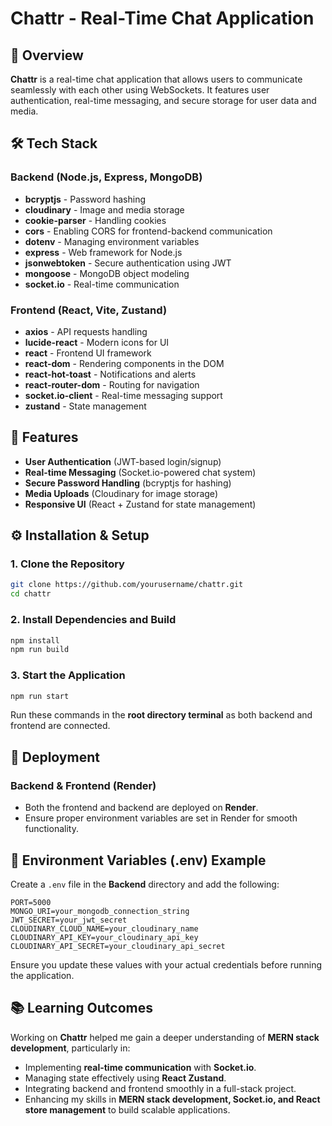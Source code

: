 # Chattr - Real-Time Chat Application

## 🚀 Overview
**Chattr** is a real-time chat application that allows users to communicate seamlessly with each other using WebSockets. It features user authentication, real-time messaging, and secure storage for user data and media.

## 🛠️ Tech Stack

### **Backend** (Node.js, Express, MongoDB)
- **bcryptjs** - Password hashing
- **cloudinary** - Image and media storage
- **cookie-parser** - Handling cookies
- **cors** - Enabling CORS for frontend-backend communication
- **dotenv** - Managing environment variables
- **express** - Web framework for Node.js
- **jsonwebtoken** - Secure authentication using JWT
- **mongoose** - MongoDB object modeling
- **socket.io** - Real-time communication

### **Frontend** (React, Vite, Zustand)
- **axios** - API requests handling
- **lucide-react** - Modern icons for UI
- **react** - Frontend UI framework
- **react-dom** - Rendering components in the DOM
- **react-hot-toast** - Notifications and alerts
- **react-router-dom** - Routing for navigation
- **socket.io-client** - Real-time messaging support
- **zustand** - State management

## 🔧 Features
- **User Authentication** (JWT-based login/signup)
- **Real-time Messaging** (Socket.io-powered chat system)
- **Secure Password Handling** (bcryptjs for hashing)
- **Media Uploads** (Cloudinary for image storage)
- **Responsive UI** (React + Zustand for state management)

## ⚙️ Installation & Setup
### **1. Clone the Repository**
```sh
git clone https://github.com/yourusername/chattr.git
cd chattr
```

### **2. Install Dependencies and Build**
```sh
npm install
npm run build
```

### **3. Start the Application**
```sh
npm run start
```

Run these commands in the **root directory terminal** as both backend and frontend are connected.

## 🚀 Deployment
### **Backend & Frontend (Render)**
- Both the frontend and backend are deployed on **Render**.
- Ensure proper environment variables are set in Render for smooth functionality.


## 🔑 Environment Variables (.env) Example
Create a `.env` file in the **Backend** directory and add the following:
```
PORT=5000
MONGO_URI=your_mongodb_connection_string
JWT_SECRET=your_jwt_secret
CLOUDINARY_CLOUD_NAME=your_cloudinary_name
CLOUDINARY_API_KEY=your_cloudinary_api_key
CLOUDINARY_API_SECRET=your_cloudinary_api_secret
```
Ensure you update these values with your actual credentials before running the application.

## 📚 Learning Outcomes
Working on **Chattr** helped me gain a deeper understanding of **MERN stack development**, particularly in:
- Implementing **real-time communication** with **Socket.io**.
- Managing state effectively using **React Zustand**.
- Integrating backend and frontend smoothly in a full-stack project.
- Enhancing my skills in **MERN stack development, Socket.io, and React store management** to build scalable applications.

